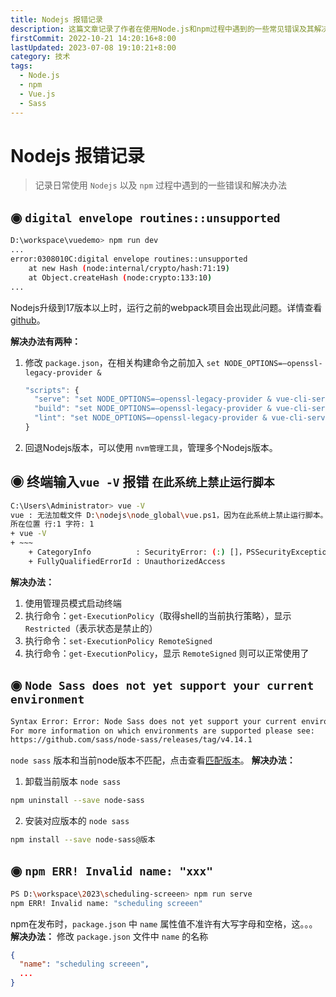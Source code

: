 ```yaml
---
title: Nodejs 报错记录
description: 这篇文章记录了作者在使用Node.js和npm过程中遇到的一些常见错误及其解决方法。内容包括Node版本问题、权限问题、Node Sass版本不匹配等，并提供了详细的解决步骤和命令
firstCommit: 2022-10-21 14:20:16+8:00
lastUpdated: 2023-07-08 19:10:21+8:00
category: 技术
tags:
  - Node.js
  - npm
  - Vue.js
  - Sass
---
```


# Nodejs 报错记录

> 记录日常使用 `Nodejs` 以及 `npm` 过程中遇到的一些错误和解决办法

## ◉ `digital envelope routines::unsupported`

```sh
D:\workspace\vuedemo> npm run dev
...
error:0308010C:digital envelope routines::unsupported
    at new Hash (node:internal/crypto/hash:71:19)
    at Object.createHash (node:crypto:133:10)
...
```

Nodejs升级到17版本以上时，运行之前的webpack项目会出现此问题。详情查看 [github](https://github.com/webpack/webpack/issues/14532)。

**解决办法有两种：**

1. 修改 `package.json`，在相关构建命令之前加入 `set NODE_OPTIONS=–openssl-legacy-provider & `
   ```js
   "scripts": {
     "serve": "set NODE_OPTIONS=–openssl-legacy-provider & vue-cli-service serve",
     "build": "set NODE_OPTIONS=–openssl-legacy-provider & vue-cli-service build",
     "lint": "set NODE_OPTIONS=–openssl-legacy-provider & vue-cli-service lint"
   }
   ```
2. 回退Nodejs版本，可以使用 `nvm管理工具`，管理多个Nodejs版本。

## ◉ 终端输入`vue -V` 报错 `在此系统上禁止运行脚本`

```sh
C:\Users\Administrator> vue -V
vue : 无法加载文件 D:\nodejs\node_global\vue.ps1，因为在此系统上禁止运行脚本。有关详细信息，请参阅 https:/go.microsoft.com/fwlink/?LinkID=135170 中的 about_Execution_Policies。
所在位置 行:1 字符: 1
+ vue -V
+ ~~~
    + CategoryInfo          : SecurityError: (:) []，PSSecurityException
    + FullyQualifiedErrorId : UnauthorizedAccess
```

**解决办法：**

1. 使用管理员模式启动终端
2. 执行命令：`get-ExecutionPolicy`（取得shell的当前执行策略），显示 `Restricted`（表示状态是禁止的）
3. 执行命令：`set-ExecutionPolicy RemoteSigned`
4. 执行命令：`get-ExecutionPolicy`，显示 `RemoteSigned` 则可以正常使用了

## ◉ `Node Sass does not yet support your current environment`

```sh
Syntax Error: Error: Node Sass does not yet support your current environment: Windows 64-bit with Unsupported runtime (108)
For more information on which environments are supported please see:
https://github.com/sass/node-sass/releases/tag/v4.14.1
```

`node sass` 版本和当前node版本不匹配，点击查看[匹配版本](https://www.npmjs.com/package/node-sass)。
**解决办法：**

1. 卸载当前版本 `node sass`

```sh
npm uninstall --save node-sass
```

2. 安装对应版本的 `node sass`

```sh
npm install --save node-sass@版本
```

## ◉ `npm ERR! Invalid name: "xxx"`

```sh
PS D:\workspace\2023\scheduling-screeen> npm run serve
npm ERR! Invalid name: "scheduling screeen"
```

npm在发布时，`package.json` 中 `name` 属性值不准许有大写字母和空格，这。。。
**解决办法：**
修改 `package.json` 文件中 `name` 的名称

```json
{
  "name": "scheduling screeen",
  ...
}
```
